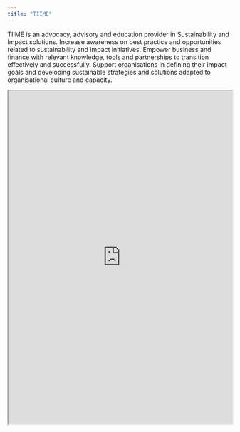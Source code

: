 ```yaml
---
title: "TIIME"
---
```


TIIME is an advocacy, advisory and education provider in Sustainability and Impact solutions. Increase awareness on best practice and opportunities related to sustainability and impact initiatives. Empower business and finance with relevant knowledge, tools and partnerships to transition effectively and successfully. Support organisations in defining their impact goals and developing sustainable strategies and solutions adapted to organisational culture and capacity.

<iframe height="750" width="100%" src="https://ewelton.github.io/ktest/wiki.html#TIIME"></iframe>
